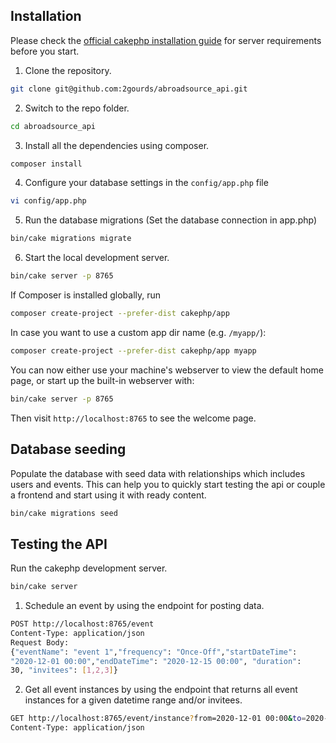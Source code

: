 
## Installation

Please check the [official cakephp installation guide](https://book.cakephp.org/3.0/en/installation.html) for server requirements before you start.

1. Clone the repository.

```bash
git clone git@github.com:2gourds/abroadsource_api.git
```

2. Switch to the repo folder.

```bash
cd abroadsource_api
```

3. Install all the dependencies using composer.

```bash
composer install
```

4. Configure your database settings in the `config/app.php` file

```bash
vi config/app.php
```

5. Run the database migrations (Set the database connection in app.php)

```bash
bin/cake migrations migrate
```

6. Start the local development server.

```bash
bin/cake server -p 8765
```

If Composer is installed globally, run

```bash
composer create-project --prefer-dist cakephp/app
```

In case you want to use a custom app dir name (e.g. `/myapp/`):

```bash
composer create-project --prefer-dist cakephp/app myapp
```

You can now either use your machine's webserver to view the default home page, or start
up the built-in webserver with:

```bash
bin/cake server -p 8765
```

Then visit `http://localhost:8765` to see the welcome page.

## Database seeding

Populate the database with seed data with relationships which includes users and events. This can help you to quickly start testing the api or couple a frontend and start using it with ready content.

```bash
bin/cake migrations seed
```

## Testing the API

Run the cakephp development server.

```bash
bin/cake server
```

1. Schedule an event by using the endpoint for posting data.

```bash
POST http://localhost:8765/event
Content-Type: application/json
Request Body:
{"eventName": "event 1","frequency": "Once-Off","startDateTime":
"2020-12-01 00:00","endDateTime": "2020-12-15 00:00", "duration":
30, "invitees": [1,2,3]}

```

2. Get all event instances by using the endpoint that returns all event instances for a given datetime range and/or invitees.

```bash
GET http://localhost:8765/event/instance?from=2020-12-01 00:00&to=2020-12-31 00:00&invitees=1,2
Content-Type: application/json
```
